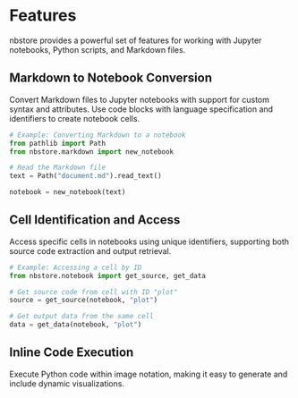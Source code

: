 # Features

nbstore provides a powerful set of features for working with Jupyter notebooks,
Python scripts, and Markdown files.

## Markdown to Notebook Conversion

Convert Markdown files to Jupyter notebooks with support for custom syntax and
attributes. Use code blocks with language specification and identifiers to create
notebook cells.

```python
# Example: Converting Markdown to a notebook
from pathlib import Path
from nbstore.markdown import new_notebook

# Read the Markdown file
text = Path("document.md").read_text()

notebook = new_notebook(text)
```

## Cell Identification and Access

Access specific cells in notebooks using unique identifiers, supporting both
source code extraction and output retrieval.

```python
# Example: Accessing a cell by ID
from nbstore.notebook import get_source, get_data

# Get source code from cell with ID "plot"
source = get_source(notebook, "plot")

# Get output data from the same cell
data = get_data(notebook, "plot")
```

## Inline Code Execution

Execute Python code within image notation, making it easy to generate and include
dynamic visualizations.
